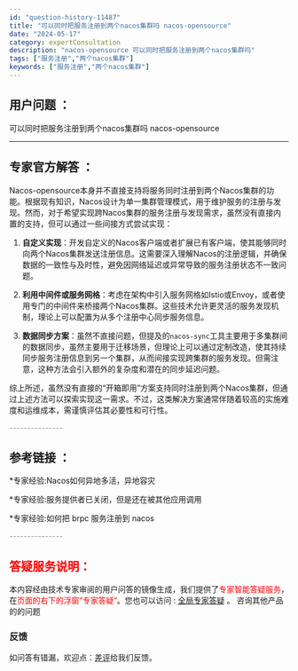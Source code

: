 ```yaml
---
id: "question-history-11487"
title: "可以同时把服务注册到两个nacos集群吗 nacos-opensource"
date: "2024-05-17"
category: expertConsultation
description: "nacos-opensource 可以同时把服务注册到两个nacos集群吗"
tags: ["服务注册","两个nacos集群"]
keywords: ["服务注册","两个nacos集群"]
---
```


## 用户问题 ： 
 可以同时把服务注册到两个nacos集群吗 nacos-opensource 

---------------
## 专家官方解答 ：

Nacos-opensource本身并不直接支持将服务同时注册到两个Nacos集群的功能。根据现有知识，Nacos设计为单一集群管理模式，用于维护服务的注册与发现。然而，对于希望实现跨Nacos集群的服务注册与发现需求，虽然没有直接内置的支持，但可以通过一些间接方式尝试实现：

1. **自定义实现**：开发自定义的Nacos客户端或者扩展已有客户端，使其能够同时向两个Nacos集群发送注册信息。这需要深入理解Nacos的注册逻辑，并确保数据的一致性与及时性，避免因网络延迟或异常导致的服务注册状态不一致问题。

2. **利用中间件或服务网格**：考虑在架构中引入服务网格如Istio或Envoy，或者使用专门的中间件来桥接两个Nacos集群。这些技术允许更灵活的服务发现机制，理论上可以配置为从多个注册中心同步服务信息。

3. **数据同步方案**：虽然不直接问题，但提及的`nacos-sync`工具主要用于多集群间的数据同步，虽然主要用于迁移场景，但理论上可以通过定制改造，使其持续同步服务注册信息到另一个集群，从而间接实现跨集群的服务发现。但需注意，这种方法会引入额外的复杂度和潜在的同步延迟问题。

综上所述，虽然没有直接的“开箱即用”方案支持同时注册到两个Nacos集群，但通过上述方法可以探索实现这一需求。不过，这类解决方案通常伴随着较高的实施难度和运维成本，需谨慎评估其必要性和可行性。


<font color="#949494">---------------</font> 


## 参考链接 ：

*专家经验:Nacos如何异地多活，异地容灾 
 
 *专家经验:服务提供者已关闭，但是还在被其他应用调用 
 
 *专家经验:如何把 brpc 服务注册到 nacos 


 <font color="#949494">---------------</font> 
 


## <font color="#FF0000">答疑服务说明：</font> 

本内容经由技术专家审阅的用户问答的镜像生成，我们提供了<font color="#FF0000">专家智能答疑服务</font>，在<font color="#FF0000">页面的右下的浮窗”专家答疑“</font>。您也可以访问 : [全局专家答疑](https://opensource.alibaba.com/chatBot) 。 咨询其他产品的的问题

### 反馈
如问答有错漏，欢迎点：[差评](https://ai.nacos.io/user/feedbackByEnhancerGradePOJOID?enhancerGradePOJOId=13774)给我们反馈。
